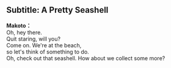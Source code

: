 # 

  
## Subtitle: A Pretty Seashell
  
**Makoto：**  
Oh, hey there.  
Quit staring, will you?  
Come on. We're at the beach,  
so let's think of something to do.  
Oh, check out that seashell. How about we collect some more?  
